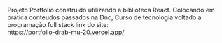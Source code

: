 Projeto Portfolio construido utilizando a biblioteca React. Colocando em prática conteudos passados na Dnc, Curso de tecnologia voltado a programação full stack
link do site:  
https://portfolio-drab-mu-20.vercel.app/
